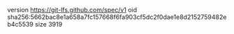 version https://git-lfs.github.com/spec/v1
oid sha256:5662bac8e1a658a7fc157668f6fa903cf5dc2f0dae1e8d2152759482eb4c5539
size 3919
